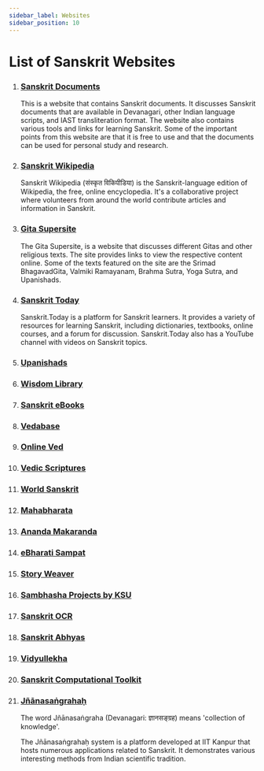 ```yaml
---
sidebar_label: Websites
sidebar_position: 10
---
```


# List of Sanskrit Websites

1. ### [Sanskrit Documents](https://sanskritdocuments.org/)

    This is a website that contains Sanskrit documents. It discusses Sanskrit documents that are available in Devanagari, other Indian language scripts, and IAST transliteration format. The website also contains various tools and links for learning Sanskrit. Some of the important points from this website are that it is free to use and that the documents can be used for personal study and research.

1. ### [Sanskrit Wikipedia](https://sa.wikipedia.org/)

    Sanskrit Wikipedia (संस्कृत विकिपीडिया) is the Sanskrit-language edition of Wikipedia, the free, online encyclopedia. It's a collaborative project where volunteers from around the world contribute articles and information in Sanskrit.

1. ### [Gita Supersite](https://gitasupersite.iitk.ac.in/)

    The Gita Supersite, is a website that discusses different Gitas and other religious texts. The site provides links to view the respective content online. Some of the texts featured on the site are the Srimad BhagavadGita, Valmiki Ramayanam, Brahma Sutra, Yoga Sutra, and Upanishads.

1. ### [Sanskrit Today](https://sanskrit.today/)

    Sanskrit.Today is a platform for Sanskrit learners. It provides a variety of resources for learning Sanskrit, including dictionaries, textbooks, online courses, and a forum for discussion. Sanskrit.Today also has a YouTube channel with videos on Sanskrit topics.

1. ### [Upanishads](https://upanishads.org.in/)

1. ### [Wisdom Library](https://wisdomlib.org/)

1. ### [Sanskrit eBooks](https://sanskritebooks.org/)

1. ### [Vedabase](https://vedabase.io/)

1. ### [Online Ved](https://onlineved.com/)

1. ### [Vedic Scriptures](http://vedicscripture.com/)

1. ### [World Sanskrit](https://worldsanskrit.net/)

1. ### [Mahabharata](https://mahabharata.shreevatsa.net/)

1. ### [Ananda Makaranda](https://anandamakaranda.in/)

1. ### [eBharati Sampat](https://ebharatisampat.in/)

1. ### [Story Weaver](https://storyweaver.org.in/en/stories/?language=Sanskrit&language=English-Sanskrit)

1. ### [Sambhasha Projects by KSU](https://sambhasha.ksu.ac.in/projects/)

1. ### [Sanskrit OCR](https://ocr.sanskritdictionary.com/)

1. ### [Sanskrit Abhyas](https://sanskritabhyas.in/)

1. ### [Vidyullekha](https://ambuda-org.github.io/vidyullekha)

1. ### [Sanskrit Computational Toolkit](https://sanskrit.uohyd.ac.in/scl/#)

1. ### [Jñānasaṅgrahaḥ](https://sanskrit.iitk.ac.in/jnanasangraha/)
    The word Jñānasaṅgraha (Devanagari: ज्ञानसङ्ग्रह) means 'collection of knowledge'.

    The Jñānasaṅgrahaḥ system is a platform developed at IIT Kanpur that hosts numerous applications related to Sanskrit. It demonstrates various interesting methods from Indian scientific tradition.
